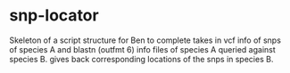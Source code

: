 snp-locator
===========
Skeleton of a script structure for Ben to complete
takes in vcf info of snps of species A and blastn (outfmt 6) info files of species A queried against species B. 
gives back corresponding locations of the snps in species B.
